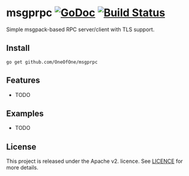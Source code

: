 # msgprpc [![GoDoc](https://godoc.org/github.com/OneOfOne/msgprpc?status.svg)](https://godoc.org/github.com/OneOfOne/msgprpc) [![Build Status](https://travis-ci.org/OneOfOne/msgprpc.svg?branch=master)](https://travis-ci.org/OneOfOne/msgprpc)

Simple msgpack-based RPC server/client with TLS support.

## Install

    go get github.com/OneOfOne/msgprpc

## Features

* TODO

## Examples

* TODO

## License

This project is released under the Apache v2. licence. See [LICENCE](LICENCE) for more details.
